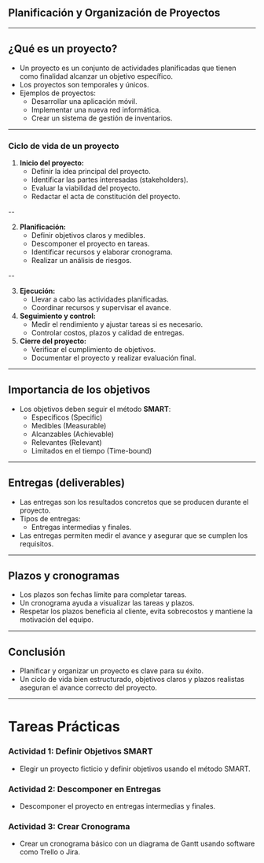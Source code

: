 <!-- .slide: data-background="#2C3E50" -->

## Planificación y Organización de Proyectos

---

## ¿Qué es un proyecto?
- Un proyecto es un conjunto de actividades planificadas que tienen como finalidad alcanzar un objetivo específico.
- Los proyectos son temporales y únicos.
- Ejemplos de proyectos:
  - Desarrollar una aplicación móvil.
  - Implementar una nueva red informática.
  - Crear un sistema de gestión de inventarios.

---

### Ciclo de vida de un proyecto

1. **Inicio del proyecto:**
   - Definir la idea principal del proyecto.
   - Identificar las partes interesadas (stakeholders).
   - Evaluar la viabilidad del proyecto.
   - Redactar el acta de constitución del proyecto.

--

2. **Planificación:**
   - Definir objetivos claros y medibles.
   - Descomponer el proyecto en tareas.
   - Identificar recursos y elaborar cronograma.
   - Realizar un análisis de riesgos.

--

3. **Ejecución:**
   - Llevar a cabo las actividades planificadas.
   - Coordinar recursos y supervisar el avance.
4. **Seguimiento y control:**
   - Medir el rendimiento y ajustar tareas si es necesario.
   - Controlar costos, plazos y calidad de entregas.
5. **Cierre del proyecto:**
   - Verificar el cumplimiento de objetivos.
   - Documentar el proyecto y realizar evaluación final.

---

## Importancia de los objetivos
- Los objetivos deben seguir el método **SMART**:
  - Específicos (Specific)
  - Medibles (Measurable)
  - Alcanzables (Achievable)
  - Relevantes (Relevant)
  - Limitados en el tiempo (Time-bound)

---

## Entregas (deliverables)
- Las entregas son los resultados concretos que se producen durante el proyecto.
- Tipos de entregas:
  - Entregas intermedias y finales.
- Las entregas permiten medir el avance y asegurar que se cumplen los requisitos.

---

## Plazos y cronogramas
- Los plazos son fechas límite para completar tareas.
- Un cronograma ayuda a visualizar las tareas y plazos.
- Respetar los plazos beneficia al cliente, evita sobrecostos y mantiene la motivación del equipo.

---

## Conclusión
- Planificar y organizar un proyecto es clave para su éxito.
- Un ciclo de vida bien estructurado, objetivos claros y plazos realistas aseguran el avance correcto del proyecto.

---

<!-- .slide: data-background="#A8DADC" -->
# Tareas Prácticas

### Actividad 1: Definir Objetivos SMART
- Elegir un proyecto ficticio y definir objetivos usando el método SMART.

### Actividad 2: Descomponer en Entregas
- Descomponer el proyecto en entregas intermedias y finales.

### Actividad 3: Crear Cronograma
- Crear un cronograma básico con un diagrama de Gantt usando software como Trello o Jira.
